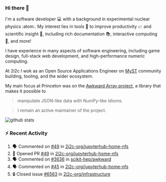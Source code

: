 ### Hi there 👋 

I'm a software developer 💻 with a background in experimental nuclear physics :atom:. My interest lies in tools :wrench: to improve productivity :chart_with_upwards_trend: and scientific insight :telescope:, including rich documentation 📚, interactive computing 🧮, and more! 

I have experience in many aspects of software engineering, including game design, full-stack web development, and high-performance numeric computing. 

At 2i2c I wok as an Open Source Applications Engineer on [MyST](https://github.com/jupyter-book/mystmd) community building, tooling, and the wider ecosystem. 

My main focus at Princeton was on the [Awkward Array project](awkward-array.org/), a library that makes it possible to 
> manipulate JSON-like data with NumPy-like idioms.

> I remain an active maintainer of the project. 

![github stats](https://github-readme-stats.vercel.app/api?username=agoose77&show_icons=true&hide_rank=true&hide_title=true&bg_color=30,e76445,904e95&text_color=efe3ec&icon_color=efe3ec)
<!--
**agoose77/agoose77** is a ✨ _special_ ✨ repository because its `README.md` (this file) appears on your GitHub profile.

Here are some ideas to get you started:

- 🔭 I’m currently working on ...
- 🌱 I’m currently learning ...
- 👯 I’m looking to collaborate on ...
- 🤔 I’m looking for help with ...
- 💬 Ask me about ...
- 📫 How to reach me: ...
- 😄 Pronouns: ...
- ⚡ Fun fact: ...
-->

### :zap: Recent Activity

<!--START_SECTION:activity-->
1. 🗣 Commented on [#49](https://github.com/2i2c-org/jupyterhub-home-nfs/pull/49#issuecomment-3259382436) in [2i2c-org/jupyterhub-home-nfs](https://github.com/2i2c-org/jupyterhub-home-nfs)
2. 💪 Opened PR [#49](https://github.com/2i2c-org/jupyterhub-home-nfs/pull/49) in [2i2c-org/jupyterhub-home-nfs](https://github.com/2i2c-org/jupyterhub-home-nfs)
3. 🗣 Commented on [#3636](https://github.com/scikit-hep/awkward/pull/3636#issuecomment-3255314903) in [scikit-hep/awkward](https://github.com/scikit-hep/awkward)
4. 🗣 Commented on [#45](https://github.com/2i2c-org/jupyterhub-home-nfs/issues/45#issuecomment-3254029182) in [2i2c-org/jupyterhub-home-nfs](https://github.com/2i2c-org/jupyterhub-home-nfs)
5. 🔒 Closed issue [#6563](https://github.com/2i2c-org/infrastructure/issues/6563) in [2i2c-org/infrastructure](https://github.com/2i2c-org/infrastructure)
<!--END_SECTION:activity-->
